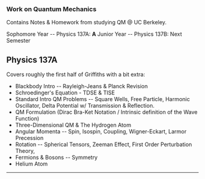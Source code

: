 ### Work on Quantum Mechanics

Contains Notes & Homework from studying QM @ UC Berkeley. 

Sophomore Year -- Physics 137A: **A**
Junior Year -- Physics 137B: Next Semester

Physics 137A
---

Covers roughly the first half of Griffiths with a bit extra: 

- Blackbody Intro -- Rayleigh-Jeans & Planck Revision
- Schroedinger's Equation - TDSE & TISE 
- Standard Intro QM Problems -- Square Wells, Free Particle, Harmonic
  Oscillator, Delta Potential w/ Transmission & Reflection. 
- QM Formulation (Dirac Bra-Ket Notation / Intrinsic definition of the Wave
  Function) 
- Three-Dimensional QM & The Hydrogen Atom
- Angular Momenta -- Spin, Isospin, Coupling, Wigner-Eckart, Larmor Precession
- Rotation -- Spherical Tensors, Zeeman Effect, First Order Perturbation Theory, 
- Fermions & Bosons -- Symmetry
- Helium Atom

--- 




